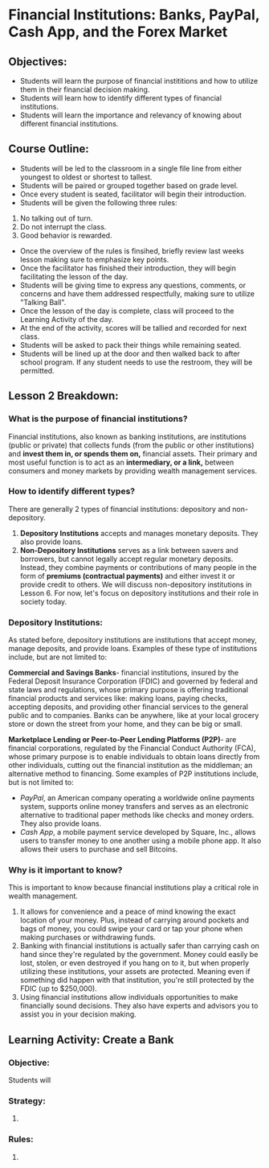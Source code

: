 # Financial Institutions: Banks, PayPal, Cash App, and the Forex Market
## Objectives:
- Students will learn the purpose of financial instititions and how to utilize them in their financial decision making.
- Students will learn how to identify different types of financial institutions.
- Students will learn the importance and relevancy of knowing about different financial institutions.

## Course Outline:
- Students will be led to the classroom in a single file line from either youngest to oldest or shortest to tallest.
- Students will be paired or grouped together based on grade level.
- Once every student is seated, facilitator will begin their introduction.
- Students will be given the following three rules:
1. No talking out of turn.
2. Do not interrupt the class.
3. Good behavior is rewarded.
- Once the overview of the rules is finsihed, briefly review last weeks lesson making sure to emphasize key points.
- Once the facilitator has finished their introduction, they will begin facilitating the lesson of the day.
- Students will be giving time to express any questions, comments, or concerns and have them addressed respectfully, making sure to utilize "Talking Ball".
- Once the lesson of the day is complete, class will proceed to the Learning Activity of the day.
- At the end of the activity, scores will be tallied and recorded for next class.
- Students will be asked to pack their things while remaining seated.
- Students will be lined up at the door and then walked back to after school program. If any student needs to use the restroom, they will be permitted.

## Lesson 2 Breakdown:
### What is the purpose of financial institutions?
Financial institutions, also known as banking institutions, are institutions (public or private) that collects funds (from the public or other institutions) and **invest them in, or spends them on,** financial assets.
Their primary and most useful function is to act as an **intermediary, or a link,** between consumers and money markets by providing wealth management services.

### How to identify different types?
There are generally 2 types of financial institutions: depository and non-depository.
1. **Depository Institutions** accepts and manages monetary deposits. They also provide loans. 
2. **Non-Depository Institutions** serves as a link between savers and borrowers, but cannot legally accept regular monetary deposits. Instead, they combine payments or contributions of many people in the form of **premiums (contractual payments)** and either invest it or provide credit to others.
We will discuss non-depository institutions in Lesson 6. For now, let's focus on depository institutions and their role in society today.

### Depository Institutions:
As stated before, depository institutions are institutions that accept money, manage deposits, and provide loans. 
Examples of these type of institutions include, but are not limited to:

**Commercial and Savings Banks**- financial institutions, insured by the Federal Deposit Insurance Corporation (FDIC) and governed by federal and state laws and regulations, whose primary purpose is offering traditional financial products and services like: making loans, paying checks, accepting deposits, and providing other financial services to the general public and to companies. Banks can be anywhere, like at your local grocery store or down the street from your home, and they can be big or small.

**Marketplace Lending or Peer-to-Peer Lending Platforms (P2P)**- are financial corporations, regulated by the Financial Conduct Authority (FCA), whose primary purpose is to enable individuals to obtain loans directly from other individuals, cutting out the financial institution as the middleman; an alternative method to financing. Some examples of P2P institutions include, but is not limited to:
- *PayPal*, an American company operating a worldwide online payments system, supports online money transfers and serves as an electronic alternative to traditional paper methods like checks and money orders. They also provide loans.
- *Cash App*, a mobile payment service developed by Square, Inc., allows users to transfer money to one another using a mobile phone app. It also allows their users to purchase and sell Bitcoins.

### Why is it important to know?
This is important to know because financial institutions play a critical role in wealth management. 
1. It allows for convenience and a peace of mind knowing the exact location of your money. Plus, instead of carrying around pockets and bags of money, you could swipe your card or tap your phone when making purchases or withdrawing funds. 
2. Banking with financial institutions is actually safer than carrying cash on hand since they're regulated by the government. Money could easily be lost, stolen, or even destroyed if you hang on to it, but when properly utilizing these institutions, your assets are protected. Meaning even if something did happen with that institution, you're still protected by the FDIC (up to $250,000). 
3. Using financial institutions allow individuals opportunities to make financially sound decisions. They also have experts and advisors you to assist you in your decision making.

## Learning Activity: Create a Bank
### Objective: 
Students will


### Strategy:
1. 

### Rules:
1. 

